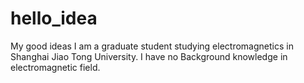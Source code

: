 # hello_idea
My good ideas
I am a graduate student studying electromagnetics in Shanghai Jiao Tong University.
I have no Background knowledge in electromagnetic field.
